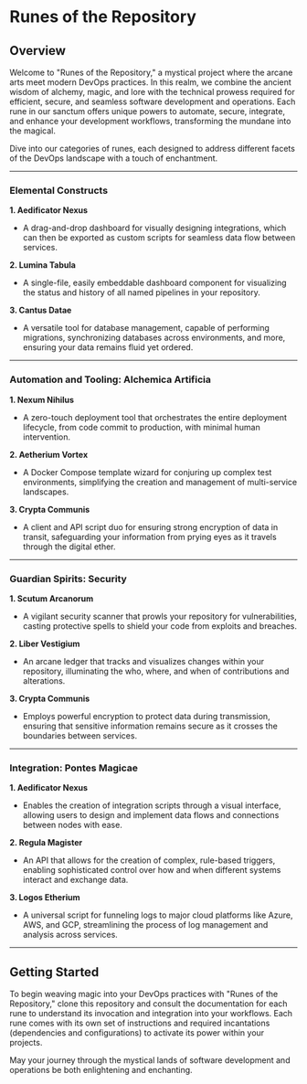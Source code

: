 # Runes of the Repository

## Overview

Welcome to "Runes of the Repository," a mystical project where the arcane arts meet modern DevOps practices. In this realm, we combine the ancient wisdom of alchemy, magic, and lore with the technical prowess required for efficient, secure, and seamless software development and operations. Each rune in our sanctum offers unique powers to automate, secure, integrate, and enhance your development workflows, transforming the mundane into the magical.

Dive into our categories of runes, each designed to address different facets of the DevOps landscape with a touch of enchantment.

---

### Elemental Constructs

**1. Aedificator Nexus**
- A drag-and-drop dashboard for visually designing integrations, which can then be exported as custom scripts for seamless data flow between services.

**2. Lumina Tabula**
- A single-file, easily embeddable dashboard component for visualizing the status and history of all named pipelines in your repository.

**3. Cantus Datae**
- A versatile tool for database management, capable of performing migrations, synchronizing databases across environments, and more, ensuring your data remains fluid yet ordered.

---

### Automation and Tooling: Alchemica Artificia

**1. Nexum Nihilus**
- A zero-touch deployment tool that orchestrates the entire deployment lifecycle, from code commit to production, with minimal human intervention.

**2. Aetherium Vortex**
- A Docker Compose template wizard for conjuring up complex test environments, simplifying the creation and management of multi-service landscapes.

**3. Crypta Communis**
- A client and API script duo for ensuring strong encryption of data in transit, safeguarding your information from prying eyes as it travels through the digital ether.

---

### Guardian Spirits: Security

**1. Scutum Arcanorum**
- A vigilant security scanner that prowls your repository for vulnerabilities, casting protective spells to shield your code from exploits and breaches.

**2. Liber Vestigium**
- An arcane ledger that tracks and visualizes changes within your repository, illuminating the who, where, and when of contributions and alterations.

**3. Crypta Communis**
- Employs powerful encryption to protect data during transmission, ensuring that sensitive information remains secure as it crosses the boundaries between services.

---

### Integration: Pontes Magicae

**1. Aedificator Nexus**
- Enables the creation of integration scripts through a visual interface, allowing users to design and implement data flows and connections between nodes with ease.

**2. Regula Magister**
- An API that allows for the creation of complex, rule-based triggers, enabling sophisticated control over how and when different systems interact and exchange data.

**3. Logos Etherium**
- A universal script for funneling logs to major cloud platforms like Azure, AWS, and GCP, streamlining the process of log management and analysis across services.

---

## Getting Started

To begin weaving magic into your DevOps practices with "Runes of the Repository," clone this repository and consult the documentation for each rune to understand its invocation and integration into your workflows. Each rune comes with its own set of instructions and required incantations (dependencies and configurations) to activate its power within your projects.

May your journey through the mystical lands of software development and operations be both enlightening and enchanting.

